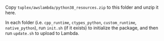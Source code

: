 Copy `tuplex/awslambda/python38_resources.zip` to this folder and unzip it here.

In each folder (i.e. `cpp_runtime`, `ctypes_python`, `custom_runtime`, `native_python`), run `init.sh` (if it exists) to initialize the package, and then run `update.sh` to upload to Lambda.
